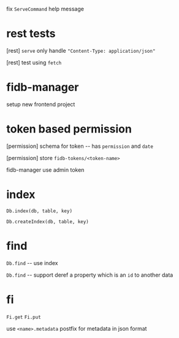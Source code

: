 fix `ServeCommand` help message

# rest tests

[rest] `serve` only handle `"Content-Type: application/json"`

[rest] test using `fetch`

# fidb-manager

setup new frontend project

# token based permission

[permission] schema for token -- has `permission` and `date`

[permission] store `fidb-tokens/<token-name>`

fidb-manager use admin token

# index

`Db.index(db, table, key)`

`Db.createIndex(db, table, key)`

# find

`Db.find` -- use index

`Db.find` -- support deref a property which is an `id` to another data

# fi

`Fi.get`
`Fi.put`

use `<name>.metadata` postfix for metadata in json format
